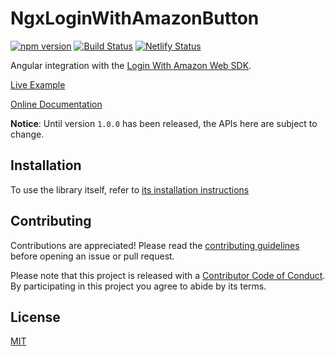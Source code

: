 # NgxLoginWithAmazonButton

[![npm version](https://badge.fury.io/js/ngx-login-with-amazon-button.svg)](https://badge.fury.io/js/ngx-login-with-amazon-button)
[![Build Status](https://travis-ci.com/solkaz/ngx-login-with-amazon-button.svg?branch=master)](https://travis-ci.com/solkaz/ngx-login-with-amazon-button)
[![Netlify Status](https://api.netlify.com/api/v1/badges/6d68cc7e-4a91-49f6-9bc2-096c83214cc3/deploy-status)](https://app.netlify.com/sites/ngx-login-with-amazon-button/deploys)

Angular integration with the [Login With Amazon Web SDK](https://developer.amazon.com/docs/login-with-amazon/web-docs.html).

[Live Example](https://ngx-login-with-amazon-button.netlify.com/example/)

[Online Documentation](https://ngx-login-with-amazon-button.netlify.com/docs/)

**Notice**: Until version `1.0.0` has been released, the APIs here are subject to change.

## Installation

To use the library itself, refer to [its installation instructions](./projects/ngx-login-with-amazon-button/README.md)

## Contributing

Contributions are appreciated! Please read the [contributing guidelines](./CONTRIBUTING.md) before opening an issue or pull request.

Please note that this project is released with a [Contributor Code of Conduct](./CODE-OF-CONDUCT.md). By participating in this project you agree to abide by its terms.

## License

[MIT](./LICENSE)

